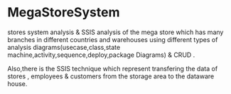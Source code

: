 # MegaStoreSystem
stores system analysis &amp; SSIS
analysis of the mega store which has many branches in different countries and warehouses using different types of analysis diagrams(usecase,class,state machine,activity,sequence,deploy,package Diagrams) & CRUD .

Also,there is the SSIS technique which represent transfering the data of stores , employees & customers from the storage area to the dataware house.
